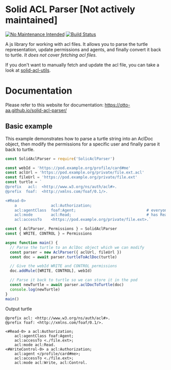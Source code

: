 # Solid ACL Parser [Not actively maintained]
[![No Maintenance Intended](http://unmaintained.tech/badge.svg)](http://unmaintained.tech/)
[![Build Status](https://travis-ci.org/Otto-AA/solid-acl-parser.svg?branch=master)](https://travis-ci.org/Otto-AA/solid-acl-parser)

A js library for working with acl files. It allows you to parse the turtle representation, update permissions and agents, and finally convert it back to turtle. *It does not cover fetching acl files.*

If you don't want to manually fetch and update the acl file, you can take a look at [solid-acl-utils](https://github.com/Otto-AA/solid-acl-utils).


# Documentation
Please refer to this website for documentation: https://otto-aa.github.io/solid-acl-parser/


## Basic example
This example demonstrates how to parse a turtle string into an AclDoc object, then modify the permissions for a specific user and finally parse it back to turtle.

```javascript
const SolidAclParser = require('SolicAclParser')

const webId = 'https://pod.example.org/profile/card#me'
const aclUrl = 'https://pod.example.org/private/file.ext.acl'
const fileUrl = 'https://pod.example.org/private/file.ext'
const turtle = `
@prefix   acl:  <http://www.w3.org/ns/auth/acl#>.
@prefix  foaf:  <http://xmlns.com/foaf/0.1/>.

<#Read-0>
    a               acl:Authorization;
    acl:agentClass  foaf:Agent;                               # everyone
    acl:mode        acl:Read;                                 # has Read-only access
    acl:accessTo    <https://pod.example.org/private/file.ext>.`

const { AclParser, Permissions } = SolidAclParser
const { WRITE, CONTROL } = Permissions

async function main() {
  // Parse the turtle to an AclDoc object which we can modify
  const parser = new AclParser({ aclUrl, fileUrl })
  const doc = await parser.turtleToAclDoc(turtle)

  // Give the webId WRITE and CONTROL permissions
  doc.addRule([WRITE, CONTROL], webId)

  // Parse it back to turtle so we can store it in the pod
  const newTurtle = await parser.aclDocToTurtle(doc)
  console.log(newTurtle)
}
main()
```

Output turtle
```text/turtle
@prefix acl: <http://www.w3.org/ns/auth/acl#>.
@prefix foaf: <http://xmlns.com/foaf/0.1/>.

<#Read-0> a acl:Authorization;
    acl:agentClass foaf:Agent;
    acl:accessTo <./file.ext>;
    acl:mode acl:Read.
<#WriteControl-0> a acl:Authorization;
    acl:agent </profile/card#me>;
    acl:accessTo <./file.ext>;
    acl:mode acl:Write, acl:Control.
```
